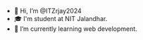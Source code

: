 - 👋 Hi, I’m @ITZrjay2024
- 🎓 I'm student at NIT Jalandhar. 
- 🌱 I’m currently learning web development.
